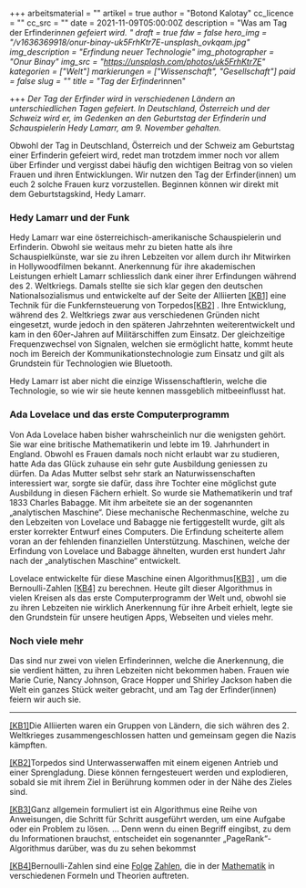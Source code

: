 +++
arbeitsmaterial = ""
artikel = true
author = "Botond Kalotay"
cc_licence = ""
cc_src = ""
date = 2021-11-09T05:00:00Z
description = "Was am Tag der Erfinder*innen gefeiert wird. "
draft = true
fdw = false
hero_img = "/v1636369918/onur-binay-uk5FrhKtr7E-unsplash_ovkqam.jpg"
img_description = "Erfindung neuer Technologie"
img_photographer = "Onur Binay"
img_src = "https://unsplash.com/photos/uk5FrhKtr7E"
kategorien = ["Welt"]
markierungen = ["Wissenschaft", "Gesellschaft"]
paid = false
slug = ""
title = "Tag der Erfinder*innen"

+++
_Der Tag der Erfinder wird in verschiedenen Ländern an unterschiedlichen Tagen gefeiert. In Deutschland, Österreich und der Schweiz wird er, im Gedenken an den Geburtstag der Erfinderin und Schauspielerin Hedy Lamarr, am 9. November gehalten._

Obwohl der Tag in Deutschland, Österreich und der Schweiz am Geburtstag einer Erfinderin gefeiert wird, redet man trotzdem immer noch vor allem über Erfinder und vergisst dabei häufig den wichtigen Beitrag von so vielen Frauen und ihren Entwicklungen. Wir nutzen den Tag der Erfinder(innen) um euch 2 solche Frauen kurz vorzustellen. Beginnen können wir direkt mit dem Geburtstagskind, Hedy Lamarr.

### Hedy Lamarr und der Funk

Hedy Lamarr war eine österreichisch-amerikanische Schauspielerin und Erfinderin. Obwohl sie weitaus mehr zu bieten hatte als ihre Schauspielkünste, war sie zu ihren Lebzeiten vor allem durch ihr Mitwirken in Hollywoodfilmen bekannt. Anerkennung für ihre akademischen Leistungen erhielt Lamarr schliesslich dank einer ihrer Erfindungen während des 2. Weltkriegs. Damals stellte sie sich klar gegen den deutschen Nationalsozialismus und entwickelte auf der Seite der Alliierten [\[KB1\]](#_msocom_1) eine Technik für die Funkfernsteuerung von Torpedos[\[KB2\]](#_msocom_2) . Ihre Entwicklung, während des 2. Weltkriegs zwar aus verschiedenen Gründen nicht eingesetzt, wurde jedoch in den späteren Jahrzehnten weiterentwickelt und kam in den 60er-Jahren auf Militärschiffen zum Einsatz. Der gleichzeitige Frequenzwechsel von Signalen, welchen sie ermöglicht hatte, kommt heute noch im Bereich der Kommunikationstechnologie zum Einsatz und gilt als Grundstein für Technologien wie Bluetooth.

Hedy Lamarr ist aber nicht die einzige Wissenschaftlerin, welche die Technologie, so wie wir sie heute kennen massgeblich mitbeeinflusst hat.

### Ada Lovelace und das erste Computerprogramm

Von Ada Lovelace haben bisher wahrscheinlich nur die wenigsten gehört. Sie war eine britische Mathematikerin und lebte im 19. Jahrhundert in England. Obwohl es Frauen damals noch nicht erlaubt war zu studieren, hatte Ada das Glück zuhause ein sehr gute Ausbildung geniessen zu dürfen. Da Adas Mutter selbst sehr stark an Naturwissenschaften interessiert war, sorgte sie dafür, dass ihre Tochter eine möglichst gute Ausbildung in diesen Fächern erhielt. So wurde sie Mathematikerin und traf 1833 Charles Babagge. Mit ihm arbeitete sie an der sogenannten „analytischen Maschine“. Diese mechanische Rechenmaschine, welche zu den Lebzeiten von Lovelace und Babagge nie fertiggestellt wurde, gilt als erster korrekter Entwurf eines Computers. Die Erfindung scheiterte allem voran an der fehlenden finanziellen Unterstützung. Maschinen, welche der Erfindung von Lovelace und Babagge ähnelten, wurden erst hundert Jahr nach der „analytischen Maschine“ entwickelt.

Lovelace entwickelte für diese Maschine einen Algorithmus[\[KB3\]](#_msocom_3) , um die Bernoulli-Zahlen [\[KB4\]](#_msocom_4) zu berechnen. Heute gilt dieser Algorithmus in vielen Kreisen als das erste Computerprogramm der Welt und, obwohl sie zu ihren Lebzeiten nie wirklich Anerkennung für ihre Arbeit erhielt, legte sie den Grundstein für unsere heutigen Apps, Webseiten und vieles mehr.

### Noch viele mehr

Das sind nur zwei von vielen Erfinderinnen, welche die Anerkennung, die sie verdient hätten, zu ihren Lebzeiten nicht bekommen haben. Frauen wie Marie Curie, Nancy Johnson, Grace Hopper und Shirley Jackson haben die Welt ein ganzes Stück weiter gebracht, und am Tag der Erfinder(innen) feiern wir auch sie.

***

[\[KB1\]](#_msoanchor_1)Die Alliierten waren ein Gruppen von Ländern, die sich währen des 2. Weltkrieges zusammengeschlossen hatten und gemeinsam gegen die Nazis kämpften.

[\[KB2\]](#_msoanchor_2)Torpedos sind Unterwasserwaffen mit einem eigenen Antrieb und einer Sprengladung. Diese können ferngesteuert werden und explodieren, sobald sie mit ihrem Ziel in Berührung kommen oder in der Nähe des Zieles sind.

[\[KB3\]](#_msoanchor_3)Ganz allgemein formuliert ist ein Algorithmus eine Reihe von Anweisungen, die Schritt für Schritt ausgeführt werden, um eine Aufgabe oder ein Problem zu lösen. ... Denn wenn du einen Begriff eingibst, zu dem du Informationen brauchst, entscheidet ein sogenannter „PageRank“-Algorithmus darüber, was du zu sehen bekommst

[\[KB4\]](#_msoanchor_4)Bernoulli-Zahlen sind eine [Folge](https://de.wikipedia.org/wiki/Folge_(Mathematik) "Folge (Mathematik)") [Zahlen](https://de.wikipedia.org/wiki/Rationale_Zahlen "Rationale Zahlen"), die in der [Mathematik](https://de.wikipedia.org/wiki/Mathematik "Mathematik") in verschiedenen Formeln und Theorien auftreten.